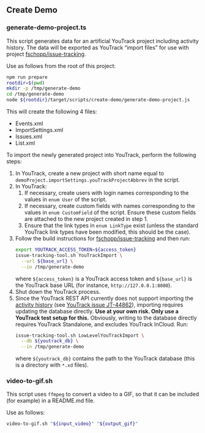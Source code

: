 ## Create Demo

### generate-demo-project.ts

This script generates data for an artificial YouTrack project including activity history. The data will be exported as YouTrack “import files” for use with project [fschopp/issue-tracking](https://github.com/fschopp/issue-tracking).

Use as follows from the root of this project:
```bash
npm run prepare
rootdir=$(pwd)
mkdir -p /tmp/generate-demo
cd /tmp/generate-demo
node ${rootdir}/target/scripts/create-demo/generate-demo-project.js
```

This will create the following 4 files:
- Events.xml
- ImportSettings.xml
- Issues.xml
- List.xml

To import the newly generated project into YouTrack, perform the following steps:
1. In YouTrack, create a new project with short name equal to `demoProject.importSettings.youTrackProjectAbbrev` in the script.
2. In YouTrack:
   1. If necessary, create users with login names corresponding to the values in `enum User` of the script.
   2. If necessary, create custom fields with names corresponding to the values in `enum CustomField` of the script. Ensure these custom fields are attached to the new project created in step 1.
   3. Ensure that the link types in `enum LinkType` exist (unless the standard YouTrack link types have been modified, this should be the case).
3. Follow the build instructions for [fschopp/issue-tracking](https://github.com/fschopp/issue-tracking) and then run:
   ```bash
   export YOUTRACK_ACCESS_TOKEN=${access_token}
   issue-tracking-tool.sh YouTrackImport \
     --url ${base_url} \
     --io /tmp/generate-demo
   ```
   where `${access_token}` is a YouTrack access token and `${base_url}` is the YouTrack base URL (for instance, `http://127.0.0.1:8080`).
4. Shut down the YouTrack process.
5. Since the YouTrack REST API currently does not support importing the [activity history](https://www.jetbrains.com/help/youtrack/standalone/resource-api-activities.html) (see [YouTrack issue JT-44862](https://youtrack.jetbrains.com/issue/JT-44862)), importing requires updating the database directly. **Use at your own risk. Only use a YouTrack test setup for this.** Obviously, writing to the database directly requires YouTrack Standalone, and excludes YouTrack InCloud. Run:
   ```bash
   issue-tracking-tool.sh LowLevelYouTrackImport \
     --db ${youtrack_db} \
     --in /tmp/generate-demo
   ```
   where `${youtrack_db}` contains the path to the YouTrack database (this is a directory with `*.xd` files).

### video-to-gif.sh

This script uses `ffmpeg` to convert a video to a GIF, so that it can be included (for example) in a README.md file.

Use as follows:
```bash
video-to-gif.sh "${input_video}" "${output_gif}"
```
